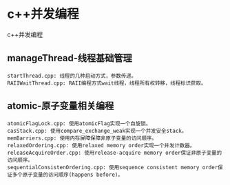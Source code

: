 # c++并发编程
c++并发编程

## manageThread-线程基础管理
```
startThread.cpp: 线程的几种启动方式，参数传递。
RAIIWaitThread.cpp: RAII编程方式wait线程，线程所有权转移，线程标识获取。
```

## atomic-原子变量相关编程
```
atomicFlagLock.cpp: 使用atomicFlag实现一个自旋锁。
casStack.cpp: 使用compare_exchange_weak实现一个并发安全stack。
memBarriers.cpp: 使用内存屏障保障非原子变量的访问顺序。
relaxedOrdering.cpp: 使用relaxed memory order实现一个并发计数器。
releaseAcquireOrder.cpp: 使用release-acquire memory order保证非原子变量的访问顺序。
sequentialConsistenOrdering.cpp: 使用sequence consistent memory order保证多个原子变量的访问顺序(happens before)。
```

